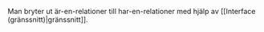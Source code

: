 Man bryter ut är-en-relationer till har-en-relationer med hjälp av [[Interface (gränssnitt)|gränssnitt]].
